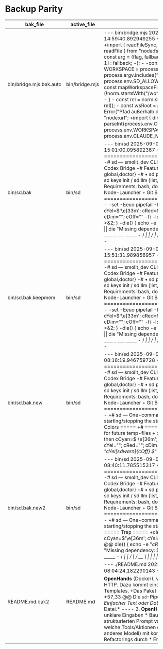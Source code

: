 # Backup Parity

| bak_file | active_file | differences | risk | action |
|---|---|---|---|---|
| bin/bridge.mjs.bak.auto | bin/bridge.mjs | --- bin/bridge.mjs	2025-09-01 10:12:14.168524900 +0200 +++ bin/bridge.mjs.bak.auto	2025-08-31 14:59:40.892949255 +0200 @@ -1,109 +1,89 @@ #!/usr/bin/env node import http from "node:http"; +import { readFileSync, existsSync } from "node:fs"; import { spawn } from "node:child_process"; -import { readFile } from "node:fs/promises"; -import { URL } from "node:url"; -import path from "node:path"; - -const arg = (flag, fallback) => { - const i = process.argv.indexOf(flag); - return i !== -1 ? process.argv[i + 1] : fallback; -}; - -const PORT = Number(process.env.BRIDGE_PORT \|\| arg("--port", 8815)); -const WORKSPACE = process.env.WORKSPACE \|\| arg("--workspace", process.cwd()); -const DANGEROUS = process.argv.includes("--dangerously-skip-permissions"); -const ALLOWED = arg("--allowed-tools", process.env.SD_ALLOWED_TOOLS \|\| "sequential-thinking,memory-shared,memory,codex-bridge"); - -const mapWorkspaceFile = (filePath) => { - const norm = path.posix.normalize(filePath); - if (!norm.startsWith("/workspace/")) { - throw new Error(`Pfad muss mit /workspace beginnen: ${filePath}`); - } - const rel = norm.slice("/workspace".length); - const hostPath = path.resolve(path.join(WORKSPACE, rel)); - const wsRoot = path.resolve(WORKSPACE); - if (!hostPath.startsWith(wsRoot)) { - throw new Error("Pfad außerhalb des WORKSPACE"); - } - return hostPath; -}; +import { fileURLToPath } from "node:url"; +import { dirname, join } from "node:path"; + +const PORT = parseInt(process.env.CLAUDE_BRIDGE_PORT \|\| "8815", 10); +const WORKSPACE = process.env.WORKSPACE_ROOT \|\| `${process.env.HOME}/OpenHands_Workspace`; +const CLAUDE_MD = process.env.CLAUDE_MD_PATH \|\| `${process.env.HOME}/CLAUDE.md`;  | high | merge |
| bin/sd.bak | bin/sd | --- bin/sd	2025-09-01 09:57:48.295533189 +0200 +++ bin/sd.bak	2025-08-31 15:01:00.095892367 +0200 @@ -1,557 +1,386 @@ #!/usr/bin/env bash -# ============================================================================== -# sd — smolit_dev CLI -# One-command Dev-Stack: OpenHands (Docker) + MCP (SSE) + Claude & Codex Bridge -# Features: -# • sd up / start / stop / status / logs [-f] / ports doctor / deps {install,install-global,doctor} -# • sd project init / sd init / sd mcp status -# • sd analyze / sd index / sd test / sd next -# • sd keys init / sd llm {list,use <id>} -# • sd start-repl / sd send init "…" / sd send c "…" / sd c "…" -# Requirements: bash, docker, node>=18, curl (jq optional) -# Cross-platform: Linux, macOS; Windows via Node-Launcher + Git Bash -# ============================================================================== - -set -Eeuo pipefail -IFS=$'\n\t' - -# ===== Colors ===== -if [[ -t 1 ]]; then - cCyan=$'\e[36m'; cYel=$'\e[33m'; cRed=$'\e[31m'; cDim=$'\e[2m'; cOff=$'\e[0m' -else - cCyan=""; cYel=""; cRed=""; cDim=""; cOff="" -fi -log() { echo -e "${cCyan}[sd]${cOff} $*"; } -warn() { echo -e "${cYel}[sd warn]${cOff} $*" >&2; } -die() { echo -e "${cRed}[sd err]${cOff} $*" >&2; exit 1; } -need() { command -v "$1" >/dev/null 2>&1 \|\| die "Missing dependency: $1"; } - -# ===== Banner ===== -banner() { - cat <<'BANNER' - ____ __ __ ____ _ ___ _____ - / ___\| \| \/ \| / __ \ \| \| \|_ _\| \|_ _\| - \___ \ \| \|\/\| \| \| \| \| \| \| \| \| \| \| \| - ___) \| \| \| \| \| \| \|__\| \| \| \|___ \| \| \| \| - \|____/ \|_\| \|_\| \____/ \|_____\| \|___\| \|_\| _dev -  | high | merge |
| bin/sd.bak.keepmem | bin/sd | --- bin/sd	2025-09-01 09:57:48.295533189 +0200 +++ bin/sd.bak.keepmem	2025-08-31 15:51:31.989856957 +0200 @@ -1,557 +1,386 @@ #!/usr/bin/env bash -# ============================================================================== -# sd — smolit_dev CLI -# One-command Dev-Stack: OpenHands (Docker) + MCP (SSE) + Claude & Codex Bridge -# Features: -# • sd up / start / stop / status / logs [-f] / ports doctor / deps {install,install-global,doctor} -# • sd project init / sd init / sd mcp status -# • sd analyze / sd index / sd test / sd next -# • sd keys init / sd llm {list,use <id>} -# • sd start-repl / sd send init "…" / sd send c "…" / sd c "…" -# Requirements: bash, docker, node>=18, curl (jq optional) -# Cross-platform: Linux, macOS; Windows via Node-Launcher + Git Bash -# ============================================================================== - -set -Eeuo pipefail -IFS=$'\n\t' - -# ===== Colors ===== -if [[ -t 1 ]]; then - cCyan=$'\e[36m'; cYel=$'\e[33m'; cRed=$'\e[31m'; cDim=$'\e[2m'; cOff=$'\e[0m' -else - cCyan=""; cYel=""; cRed=""; cDim=""; cOff="" -fi -log() { echo -e "${cCyan}[sd]${cOff} $*"; } -warn() { echo -e "${cYel}[sd warn]${cOff} $*" >&2; } -die() { echo -e "${cRed}[sd err]${cOff} $*" >&2; exit 1; } -need() { command -v "$1" >/dev/null 2>&1 \|\| die "Missing dependency: $1"; } - -# ===== Banner ===== -banner() { - cat <<'BANNER' - ____ __ __ ____ _ ___ _____ - / ___\| \| \/ \| / __ \ \| \| \|_ _\| \|_ _\| - \___ \ \| \|\/\| \| \| \| \| \| \| \| \| \| \| \| - ___) \| \| \| \| \| \| \|__\| \| \| \|___ \| \| \| \| - \|____/ \|_\| \|_\| \____/ \|_____\| \|___\| \|_\| _dev -  | high | merge |
| bin/sd.bak.new | bin/sd | --- bin/sd	2025-09-01 09:57:48.295533189 +0200 +++ bin/sd.bak.new	2025-09-01 08:18:19.946759728 +0200 @@ -1,51 +1,29 @@ #!/usr/bin/env bash -# ============================================================================== -# sd — smolit_dev CLI -# One-command Dev-Stack: OpenHands (Docker) + MCP (SSE) + Claude & Codex Bridge -# Features: -# • sd up / start / stop / status / logs [-f] / ports doctor / deps {install,install-global,doctor} -# • sd project init / sd init / sd mcp status -# • sd analyze / sd index / sd test / sd next -# • sd keys init / sd llm {list,use <id>} -# • sd start-repl / sd send init "…" / sd send c "…" / sd c "…" -# Requirements: bash, docker, node>=18, curl (jq optional) -# Cross-platform: Linux, macOS; Windows via Node-Launcher + Git Bash -# ============================================================================== - +# sd — One-command Dev-Stack (OpenHands + MCP + Claude-Bridge) +# Robust CLI for starting/stopping the stack and running repo-centric AI helpers. set -Eeuo pipefail IFS=$'\n\t' -# ===== Colors ===== +# ===== Trap & Strictness ===== +cleanup() { + # nothing persistent to clean; placeholder for future temp-files + : +} +trap cleanup EXIT + +# ===== Colors (fallback if not TTY) ===== if [[ -t 1 ]]; then cCyan=$'\e[36m'; cYel=$'\e[33m'; cRed=$'\e[31m'; cDim=$'\e[2m'; cOff=$'\e[0m' else cCyan=""; cYel=""; cRed=""; cDim=""; cOff="" fi + log() { echo -e "${cCyan}[sd]${cOff} $*"; } warn() { echo -e "${cYel}[sd warn]${cOff} $*" >&2; } die() { echo -e "${cRed}[sd err]${cOff} $*" >&2; exit 1; }  | high | merge |
| bin/sd.bak.new2 | bin/sd | --- bin/sd	2025-09-01 09:57:48.295533189 +0200 +++ bin/sd.bak.new2	2025-09-01 08:40:11.785515317 +0200 @@ -1,20 +1,13 @@ #!/usr/bin/env bash -# ============================================================================== -# sd — smolit_dev CLI -# One-command Dev-Stack: OpenHands (Docker) + MCP (SSE) + Claude & Codex Bridge -# Features: -# • sd up / start / stop / status / logs [-f] / ports doctor / deps {install,install-global,doctor} -# • sd project init / sd init / sd mcp status -# • sd analyze / sd index / sd test / sd next -# • sd keys init / sd llm {list,use <id>} -# • sd start-repl / sd send init "…" / sd send c "…" / sd c "…" -# Requirements: bash, docker, node>=18, curl (jq optional) -# Cross-platform: Linux, macOS; Windows via Node-Launcher + Git Bash -# ============================================================================== - +# sd — One-command Dev-Stack (OpenHands + MCP + Claude-Bridge) +# Robust CLI for starting/stopping the stack, sending prompts, and repo-centric AI helpers. set -Eeuo pipefail IFS=$'\n\t' +# ===== Trap ===== +cleanup() { :; } +trap cleanup EXIT + # ===== Colors ===== if [[ -t 1 ]]; then cCyan=$'\e[36m'; cYel=$'\e[33m'; cRed=$'\e[31m'; cDim=$'\e[2m'; cOff=$'\e[0m' @@ -26,25 +19,6 @@ die() { echo -e "${cRed}[sd err]${cOff} $*" >&2; exit 1; } need() { command -v "$1" >/dev/null 2>&1 \|\| die "Missing dependency: $1"; } -# ===== Banner ===== -banner() { - cat <<'BANNER' - ____ __ __ ____ _ ___ _____ - / ___\| \| \/ \| / __ \ \| \| \|_ _\| \|_ _\| - \___ \ \| \|\/\| \| \| \| \| \| \| \| \| \| \| \| - ___) \| \| \| \| \| \| \|__\| \| \| \|___ \| \| \| \|  | high | merge |
| README.md.bak2 | README.md | --- ./README.md	2025-09-01 09:14:57.636966000 +0200 +++ README.md.bak2	2025-09-01 08:04:24.182290143 +0200 @@ -3,6 +3,7 @@ **sd** ist ein schlanker Dev-Orchestrator: 👉 Startet **OpenHands** (Docker), verbindet **MCP (Sequential Thinking + Memory)** und bietet eine **Claude-Bridge** per HTTP. Dazu kommt eine **CLI** mit nützlichen Subcommands für Entwickler*innen und Microagent-Templates. +Das Paket ist außerdem eng mit dem **VoiceAssistant (va)** Projekt integriert. --- @@ -56,33 +57,33 @@ Die `sd`-Pipeline verbindet Eingaben, Analyse und KI-Tools: 1. **User Input (unstrukturiert)** - *Einfacher Text oder Datei-Inhalt.* + *Der/die Entwickler*in oder ein Workflow liefert einen Text oder eine Datei.\* ---- 2. **OpenHands (strukturierend)** + * Läuft in Docker * Erkennt Intentionen und strukturiert unklare Eingaben * Baut daraus einen validierten Prompt ---- 3. **Claude als Supervisor** + * Empfängt den strukturierten Prompt von OpenHands * Agiert als „Supervisor“ und orchestriert die Arbeit * Entscheidet, welche Tools/Aktionen erforderlich sind ---- 4. **Codex als Worker** + * Claude beauftragt Codex (oder ein anderes Modell) mit konkreten Aufgaben * Codex führt Code-Analysen, Patch-Erstellung und Refactorings durch * Ergebnisse werden zurück in den Pipeline-Kontext gespielt ---- 5. **Memory (MCP)**  | med | merge |
